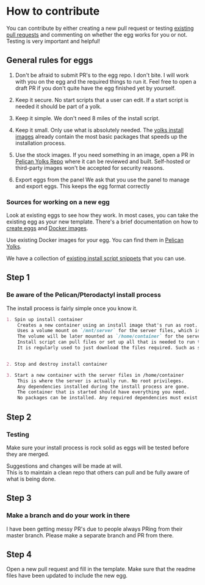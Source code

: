 # How to contribute

You can contribute by either creating a new pull request or testing [existing pull requests](https://github.com/pelican-eggs/games-steamcmd/pulls) and commenting on whether the egg works for you or not. Testing is very important and helpful!

## General rules for eggs

1. Don't be afraid to submit PR's to the egg repo.
    I don't bite. I will work with you on the egg and the required things to run it. Feel free to open a draft PR if you don't quite have the egg finished yet by yourself.

2. Keep it secure.
    No start scripts that a user can edit.
    If a start script is needed it should be part of a yolk.

3. Keep it simple.
    We don't need 8 miles of the install script.

4. Keep it small.
    Only use what is absolutely needed. The [yolks install images](https://github.com/pelican-eggs/yolks?tab=readme-ov-file#installation-images) already contain the most basic packages that speeds up the installation process.

5. Use the stock images.
    If you need something in an image, open a PR in [Pelican Yolks Repo](https://github.com/pelican-eggs/yolks) where it can be reviewed and built. Self-hosted or third-party images won't be accepted for security reasons.

6. Export eggs from the panel
    We ask that you use the panel to manage and export eggs.
    This keeps the egg format correctly

### Sources for working on a new egg

Look at existing eggs to see how they work. In most cases, you can take the existing egg as your new template. There's a brief documentation on how to [create eggs](https://pelican.dev/community/config/eggs/creating_a_custom_egg.html) and [Docker images](https://pelican.dev/community/config/eggs/creating_a_custom_image.html).

Use existing Docker images for your egg. You can find them in [Pelican Yolks](https://github.com/pelican-eggs/yolks).

We have a collection of [existing install script snippets](https://github.com/pelican-eggs/eggs/tree/master/scripts) that you can use.

## Step 1

### Be aware of the Pelican/Pterodactyl install process

The install process is fairly simple once you know it.

```md
1. Spin up install container
    Creates a new container using an install image that's run as root.
    Uses a volume mount on `/mnt/server` for the server files, which is the working directory during installation.
    The volume will be later mounted as `/home/container` for the server container. Any files outside of `/mnt/server` will be gone after installation.
    Install script can pull files or set up all that is needed to run the server, such as writing files, directories or compiling apps.
    It is regularly used to just download the files required. Such as server files and configs.


2. Stop and destroy install container

3. Start a new container with the server files in /home/container
    This is where the server is actually run. No root privileges.
    Any dependencies installed during the install process are gone.
    The container that is started should have everything you need.
    No packages can be installed. Any required dependencies must exist in the used Docker image.
```

## Step 2

### Testing

Make sure your install process is rock solid as eggs will be tested before they are merged.

Suggestions and changes will be made at will.  
This is to maintain a clean repo that others can pull and be fully aware of what is being done.

## Step 3

### Make a branch and do your work in there

I have been getting messy PR's due to people always PRing from their master branch. Please make a separate branch and PR from there.

## Step 4

Open a new pull request and fill in the template. Make sure that the readme files have been updated to include the new egg.
